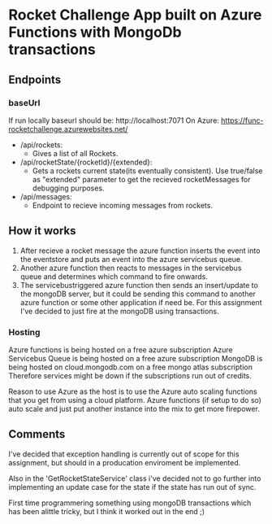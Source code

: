 # Rocket Challenge App built on Azure Functions with MongoDb transactions

## Endpoints
### baseUrl
If run locally baseurl should be: http://localhost:7071
On Azure: https://func-rocketchallenge.azurewebsites.net/

- /api/rockets: 
   - Gives a list of all Rockets.
- /api/rocketState/{rocketId}/{extended}: 
   - Gets a rockets current state(its eventually consistent). Use true/false as "extended" parameter to get the recieved rocketMessages for debugging purposes.
- /api/messages:
  - Endpoint to recieve incoming messages from rockets.

## How it works
1. After recieve a rocket message the azure function inserts the event into the eventstore and puts an event into the azure servicebus queue.
2. Another azure function then reacts to messages in the servicebus queue and determines which command to fire onwards.
3. The servicebustriggered azure function then sends an insert/update to the mongoDB server, but it could be sending this command to another azure function or some other application if need be. For this assignment I've decided to just fire at the mongoDB using transactions.

### Hosting
Azure functions is being hosted on a free azure subscription
Azure Servicebus Queue is being hosted on a free azure subscription
MongoDB is being hosted on cloud.mongodb.com on a free mongo atlas subscription
Therefore services might be down if the subscriptions run out of credits.

Reason to use Azure as the host is to use the Azure auto scaling functions that you get from using a cloud platform. Azure functions (if setup to do so) auto scale and just put another instance into the mix to get more firepower.

## Comments 
I've decided that exception handling is currently out of scope for this assignment, but should in a producation enviroment be implemented.

Also in the 'GetRocketStateService' class i've decided not to go further into implementing an update case for the state if the state has run out of sync.

First time programmering something using mongoDB transactions which has been alittle tricky, but I think it worked out in the end ;)
